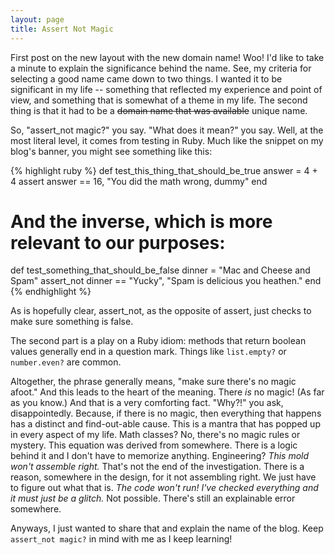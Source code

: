 ```yaml
---
layout: page
title: Assert Not Magic
---
```


First post on the new layout with the new domain name!  Woo!  I'd like to take a minute to explain the significance behind the name.  See, my criteria for selecting a good name came down to two things.  I wanted it to be significant in my life -- something that reflected my experience and point of view, and something that is somewhat of a theme in my life.  The second thing is that it had to be a <del>domain name that was available</del> unique name.

So, "assert_not magic?" you say.  "What does it mean?" you say.  Well, at the most literal level, it comes from testing in Ruby.  Much like the snippet on my blog's banner, you might see something like this:

{% highlight ruby %}
def test_this_thing_that_should_be_true
    answer = 4 + 4
    assert answer == 16, "You did the math wrong, dummy"
end

# And the inverse, which is more relevant to our purposes:

def test_something_that_should_be_false
    dinner = "Mac and Cheese and Spam"
    assert_not dinner == "Yucky", "Spam is delicious you heathen."
end
{% endhighlight %}

As is hopefully clear, assert_not, as the opposite of assert, just checks to make sure something is false.  

The second part is a play on a Ruby idiom: methods that return boolean values generally end in a question mark.  Things like `list.empty?` or `number.even?` are common.

Altogether, the phrase generally means, "make sure there's no magic afoot."  And this leads to the heart of the meaning.  There *is* no magic!  (As far as you know.)  And that is a very comforting fact.  "Why?!" you ask, disappointedly.  Because, if there is no magic, then everything that happens has a distinct and find-out-able cause.  This is a mantra that has popped up in every aspect of my life.  Math classes?  No, there's no magic rules or mystery.  This equation was derived from somewhere.  There is a logic behind it and I don't have to memorize anything.  Engineering?  *This mold won't assemble right.*  That's not the end of the investigation.  There is a reason, somewhere in the design, for it not assembling right.  We just have to figure out what that is.  *The code won't run!  I've checked everything and it must just be a glitch.*  Not possible.  There's still an explainable error somewhere.  

Anyways, I just wanted to share that and explain the name of the blog.  Keep `assert_not magic?` in mind with me as I keep learning!


